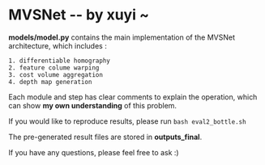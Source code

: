 # MVSNet -- by xuyi ~
**models/model.py** contains the main implementation of the MVSNet architecture,
which includes :

    1. differentiable homography
    2. feature colume warping
    3. cost volume aggregation
    4. depth map generation

Each module and step has clear comments to explain the operation,
which can show **my own understanding** of this problem.

If you would like to reproduce results, please run 
``` bash eval2_bottle.sh ```

The pre-generated result files are stored in **outputs_final**. 

If you have any questions, please feel free to ask :)